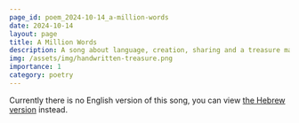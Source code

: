 ```yaml
---
page_id: poem_2024-10-14_a-million-words
date: 2024-10-14
layout: page
title: A Million Words
description: A song about language, creation, sharing and a treasure made of words
img: /assets/img/handwritten-treasure.png
importance: 1
category: poetry
---
```


Currently there is no English version of this song, you can view [the Hebrew version]({{site.baseurl}}/he-il{{page.url}}) instead.
